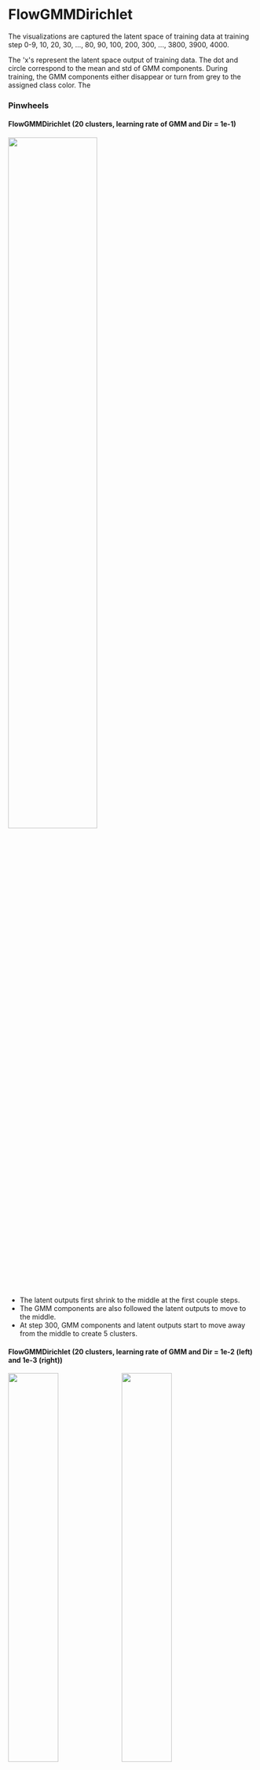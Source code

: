 # FlowGMMDirichlet

The visualizations are captured the latent space of training data at training step 0-9, 10, 20, 30, ..., 80, 90, 100, 200, 300, ..., 3800, 3900, 4000.

The 'x's represent the latent space output of training data. The dot and circle correspond to the mean and std of GMM components. During training, the GMM components either disappear or turn from grey to the assigned class color. The 

### Pinwheels
#### FlowGMMDirichlet (20 clusters, learning rate of GMM and Dir = 1e-1)
<img src="pinwheels_1e-1_0.gif" width="60%" height="60%">

<ul>
  <li>The latent outputs first shrink to the middle at the first couple steps.</li>
  <li>The GMM components are also followed the latent outputs to move to the middle.</li>
  <li>At step 300, GMM components and latent outputs start to move away from the middle to create 5 clusters.</li>
</ul>

#### FlowGMMDirichlet (20 clusters, learning rate of GMM and Dir = 1e-2 (left) and 1e-3 (right))
<p float="left">
    <img src="pinwheels_1e-2_0.gif" width="45%" height="45%">
    <img src="pinwheels_1e-3_0.gif" width="45%" height="45%">
</p>

<ul>
  <li>Both GMM components have very little moment. At the begining, they follow the latent outputs to move toward center a bit. Then, they move away from the center slowly.</li>
  <li>Most GMM components slowly disappear as the model learns to discard them.</li>
  <li>With lr=1e-3, the colors of GMM components are not very sharp. I think it would turn the color sharper with more training epochs</li>
</ul>

#### FlowGMM (prior trainable (left) and non-trainable (right))
<p float="left">
    <img src="pinwheels_flowgmm_trainable_0.gif" width="45%" height="45%">
    <img src="pinwheels_flowgmm_0.gif" width="45%" height="45%">
</p>

<ul>
  <li>A major artifact is that FlowGMM tries to merge two orange clusters together while the gap in between has some blue points.</li>
</ul>

### 2 Rings
#### FlowGMMDirichlet (20 clusters, learning rate of GMM and Dir = 1e-1)
<p float="left">
    <img src="circles_1e-1_0.gif" width="45%" height="45%">
    <img src="circles_1e-1_1.gif" width="45%" height="45%">
</p>
<p float="left">
    <img src="circles_1e-1_3.gif" width="45%" height="45%">
    <img src="circles_1e-1_2.gif" width="45%" height="45%">
</p>

<ul>
  <li>The topologies of top left, top right and bottom left are totally different. The top left, top right and bottom left converges to 3, 2, 4 clusters, respectively.</li>
  <li>The bottom right seems to have some issues, which few of the orange data are in the bottom blue cluster.</li>
</ul>

#### FlowGMMDirichlet (20 clusters, learning rate of GMM and Dir = 1e-2 (left) and 1e-3 (right))
<p float="left">
    <img src="circles_1e-2_0.gif" width="45%" height="45%">
    <img src="circles_1e-3_0.gif" width="45%" height="45%">
</p>

<ul>
  <li>Same as above. The GMM components do not move.</li>
  <li>The model just learns to move the latent outputs toward those GMM components to form clusters and discard the unused GMM components.</li>
</ul>

#### FlowGMM (prior trainable (left) and non-trainable (right))
<p float="left">
    <img src="circles_flowgmm_trainable_0.gif" width="45%" height="45%">
    <img src="circles_flowgmm_0.gif" width="45%" height="45%">
</p>

<ul>
  <li>A major artifact is that FlowGMM tries to merge two orange clusters together while the gap in between has some blue points.</li>
</ul>
